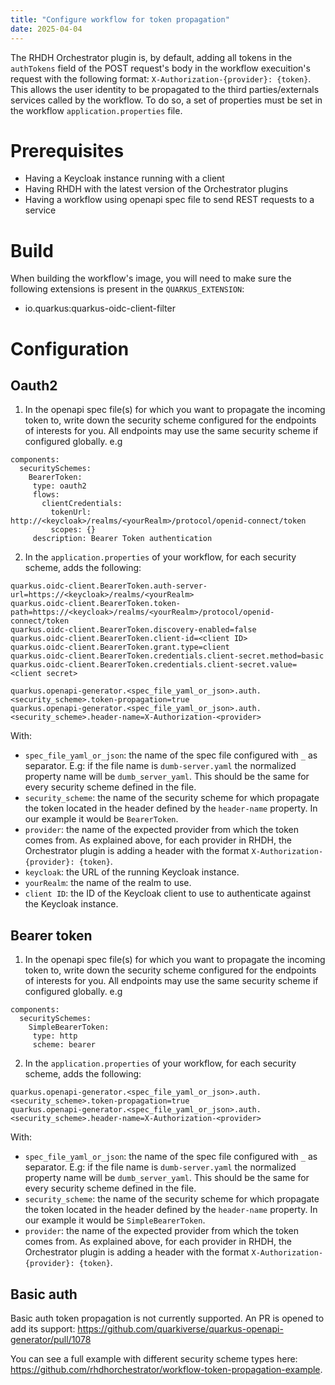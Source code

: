 ```yaml
---
title: "Configure workflow for token propagation"
date: 2025-04-04
---
```

The RHDH Orchestrator plugin is, by default, adding all tokens in the `authTokens` field of the POST request's body in the workflow execuition's request with the following format: `X-Authorization-{provider}: {token}`.
This allows the user identity to be propagated to the third parties/externals services called by the workflow.
To do so, a set of properties must be set in the workflow `application.properties` file.

# Prerequisites
* Having a Keycloak instance running with a client
* Having RHDH with the latest version of the Orchestrator plugins
* Having a workflow using openapi spec file to send REST requests to a service

# Build

When building the workflow's image, you will need to make sure the following extensions is present in the `QUARKUS_EXTENSION`:
* io.quarkus:quarkus-oidc-client-filter

# Configuration
## Oauth2
1. In the openapi spec file(s) for which you want to propagate the incoming token to, write down the security scheme configured for the endpoints of interests for you. All endpoints may use the same security scheme if configured globally.
e.g
```
components:
  securitySchemes:
    BearerToken:
     type: oauth2
     flows:
       clientCredentials:
         tokenUrl: http://<keycloak>/realms/<yourRealm>/protocol/openid-connect/token
         scopes: {}
     description: Bearer Token authentication
```
2. In the `application.properties` of your workflow, for each security scheme, adds the following:
```
quarkus.oidc-client.BearerToken.auth-server-url=https://<keycloak>/realms/<yourRealm>
quarkus.oidc-client.BearerToken.token-path=https://<keycloak>/realms/<yourRealm>/protocol/openid-connect/token
quarkus.oidc-client.BearerToken.discovery-enabled=false
quarkus.oidc-client.BearerToken.client-id=<client ID>
quarkus.oidc-client.BearerToken.grant.type=client
quarkus.oidc-client.BearerToken.credentials.client-secret.method=basic
quarkus.oidc-client.BearerToken.credentials.client-secret.value=<client secret>

quarkus.openapi-generator.<spec_file_yaml_or_json>.auth.<security_scheme>.token-propagation=true
quarkus.openapi-generator.<spec_file_yaml_or_json>.auth.<security_scheme>.header-name=X-Authorization-<provider>
```
With:
* `spec_file_yaml_or_json`: the name of the spec file configured with `_` as separator. E.g: if the file name is `dumb-server.yaml` the normalized property name will be `dumb_server_yaml`. This should be the same for every security scheme defined in the file.
* `security_scheme`: the name of the security scheme for which propagate the token located in the header defined by the `header-name` property. In our example it would be `BearerToken`.
* `provider`: the name of the expected provider from which the token comes from. As explained above, for each provider in RHDH, the Orchestrator plugin is adding a header with the format `X-Authorization-{provider}: {token}`.
* `keycloak`: the URL of the running Keycloak instance.
* `yourRealm`: the name of the realm to use.
* `client ID`: the ID of the Keycloak client to use to authenticate against the Keycloak instance.

## Bearer token
1. In the openapi spec file(s) for which you want to propagate the incoming token to, write down the security scheme configured for the endpoints of interests for you. All endpoints may use the same security scheme if configured globally.
e.g
```
components:
  securitySchemes:
    SimpleBearerToken:
     type: http
     scheme: bearer
```
2. In the `application.properties` of your workflow, for each security scheme, adds the following:
```
quarkus.openapi-generator.<spec_file_yaml_or_json>.auth.<security_scheme>.token-propagation=true
quarkus.openapi-generator.<spec_file_yaml_or_json>.auth.<security_scheme>.header-name=X-Authorization-<provider>
```
With:
* `spec_file_yaml_or_json`: the name of the spec file configured with `_` as separator. E.g: if the file name is `dumb-server.yaml` the normalized property name will be `dumb_server_yaml`. This should be the same for every security scheme defined in the file.
* `security_scheme`: the name of the security scheme for which propagate the token located in the header defined by the `header-name` property. In our example it would be `SimpleBearerToken`.
* `provider`: the name of the expected provider from which the token comes from. As explained above, for each provider in RHDH, the Orchestrator plugin is adding a header with the format `X-Authorization-{provider}: {token}`.
## Basic auth
Basic auth token propagation is not currently supported.
An PR is opened to add its support: https://github.com/quarkiverse/quarkus-openapi-generator/pull/1078


You can see a full example with different security scheme types here: https://github.com/rhdhorchestrator/workflow-token-propagation-example.